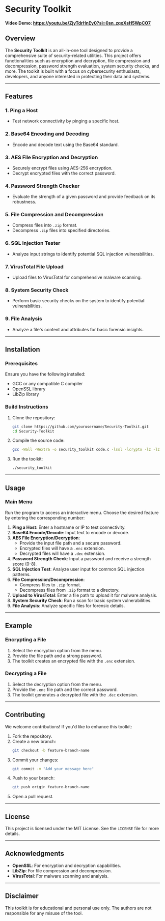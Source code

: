 # Security Toolkit

#### Video Demo: https://youtu.be/ZjyTdrHnEy0?si=0sn_zqxXsH5WpCO7

## Overview
The **Security Toolkit** is an all-in-one tool designed to provide a comprehensive suite of security-related utilities. This project offers functionalities such as encryption and decryption, file compression and decompression, password strength evaluation, system security checks, and more. The toolkit is built with a focus on cybersecurity enthusiasts, developers, and anyone interested in protecting their data and systems.

---

## Features

### 1. **Ping a Host**
- Test network connectivity by pinging a specific host.

### 2. **Base64 Encoding and Decoding**
- Encode and decode text using the Base64 standard.

### 3. **AES File Encryption and Decryption**
- Securely encrypt files using AES-256 encryption.
- Decrypt encrypted files with the correct password.

### 4. **Password Strength Checker**
- Evaluate the strength of a given password and provide feedback on its robustness.

### 5. **File Compression and Decompression**
- Compress files into `.zip` format.
- Decompress `.zip` files into specified directories.

### 6. **SQL Injection Tester**
- Analyze input strings to identify potential SQL injection vulnerabilities.

### 7. **VirusTotal File Upload**
- Upload files to VirusTotal for comprehensive malware scanning.

### 8. **System Security Check**
- Perform basic security checks on the system to identify potential vulnerabilities.

### 9. **File Analysis**
- Analyze a file's content and attributes for basic forensic insights.

---

## Installation

### Prerequisites
Ensure you have the following installed:
- GCC or any compatible C compiler
- OpenSSL library
- LibZip library

### Build Instructions
1. Clone the repository:
   ```bash
   git clone https://github.com/yourusername/Security-Toolkit.git
   cd Security-Toolkit
   ```

2. Compile the source code:
   ```bash
   gcc -Wall -Wextra -o security_toolkit code.c -lssl -lcrypto -lz -lzip -lcurl -lmagic
   ```

3. Run the toolkit:
   ```bash
   ./security_toolkit
   ```

---

## Usage

### Main Menu
Run the program to access an interactive menu. Choose the desired feature by entering the corresponding number:

1. **Ping a Host**: Enter a hostname or IP to test connectivity.
2. **Base64 Encode/Decode**: Input text to encode or decode.
3. **AES File Encryption/Decryption**:
   - Provide the input file path and a secure password.
   - Encrypted files will have a `.enc` extension.
   - Decrypted files will have a `.dec` extension.
4. **Password Strength Check**: Input a password and receive a strength score (0-8).
5. **SQL Injection Test**: Analyze user input for common SQL injection patterns.
6. **File Compression/Decompression**:
   - Compress files to `.zip` format.
   - Decompress files from `.zip` format to a directory.
7. **Upload to VirusTotal**: Enter a file path to upload it for malware analysis.
8. **System Security Check**: Run a scan for basic system vulnerabilities.
9. **File Analysis**: Analyze specific files for forensic details.

---

## Example

### Encrypting a File
1. Select the encryption option from the menu.
2. Provide the file path and a strong password.
3. The toolkit creates an encrypted file with the `.enc` extension.

### Decrypting a File
1. Select the decryption option from the menu.
2. Provide the `.enc` file path and the correct password.
3. The toolkit generates a decrypted file with the `.dec` extension.

---

## Contributing

We welcome contributions! If you'd like to enhance this toolkit:
1. Fork the repository.
2. Create a new branch:
   ```bash
   git checkout -b feature-branch-name
   ```
3. Commit your changes:
   ```bash
   git commit -m "Add your message here"
   ```
4. Push to your branch:
   ```bash
   git push origin feature-branch-name
   ```
5. Open a pull request.

---

## License

This project is licensed under the MIT License. See the `LICENSE` file for more details.

---

## Acknowledgments

- **OpenSSL**: For encryption and decryption capabilities.
- **LibZip**: For file compression and decompression.
- **VirusTotal**: For malware scanning and analysis.

---

## Disclaimer

This toolkit is for educational and personal use only. The authors are not responsible for any misuse of the tool.

